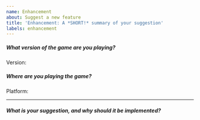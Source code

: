 ```yaml
---
name: Enhancement
about: Suggest a new feature
title: 'Enhancement: A *SHORT!* summary of your suggestion'
labels: enhancement
---
```

<!--
!!!! PLEASE READ THIS
!!!! Failure to do so may reduce your chances of getting feedback to your suggestion. You've been warned.

1. For your own and everyone else's sake, *please* use the template provided below. Not doing so means:

   - Nobody will know what game version / operating system you're talking about - sometimes a feature may already be implemented in a newer version.
   - Everyone will have to comment with follow-up questions regarding these details.
   - You will have to answer these questions via everyone's follow-up questions anyway.

2. Please check if anyone else has already filed the same or a similar suggestion and comment there instead of opening a new one. Someone might've already provided a better version of your idea, or you have some ideas of your own that would improve the feature they're suggesting.

If your unique suggestion still persists, continue with filling out the following template.
(Everything enclosed in < & > symbols is a comment with suggestions/hints on what to fill in. Comments will not be visible to anyone else once you submit your enhancement suggestion.)
-->

##### What version of the game are you playing?
<!--
- What version does the game display in the bottom-left corner of the main menu?
- If the game is incapable of entering the main menu / displaying the version, write "Don't know"

If you're a developer / advanced user:
- If you didn't use a release tag, what commit did you (attempt to) compile the game from?

Examples:
- Version: v0.2.7.1
- Version: v0.2.8(Newgrounds exclusive preview)
- Version: faaf064e37d5a150d8aba451d740eeb81bd2e974
-->

Version: 

##### Where are you playing the game?
<!--
- Newgrounds (https://www.newgrounds.com/portal/view/770371): Write "Newgrounds".
- Itch.io (https://ninja-muffin24.itch.io/funkin, the web version and NOT a download!): Write "Itch.io".
- Some other website: Please provide a link to the website.
- browserless (downloaded, manually built): Write "Native"

If you're using a browser build, give details about what browser you're trying to use.

Always provide details about your operating system as well!

Examples:
- Platform: Newgrounds, Chrome, Chromebook
- Platform: Itch.io, Safari, macOS 11.0, 2020 MacBook Air
- Platform: Native, Windows 10, 64-bit
-->

Platform: 

---

##### What is your suggestion, and why should it be implemented?
<!--
- Describe your idea and why it should be added.
- If you think images or videos would help, attach/link them.

(Fictitious) example:

I think the combo counter should start counting from 2.
Counting from 2 is more intuitive to me, so I think this would be a useful addition.
This could be implemented as a setting in the options menu.
-->


